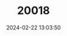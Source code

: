 ---
title: "20018"
category: "Sciurus pucheranii"
draft: false
date: 2024-02-22 13:03:50
languages:
  English: ["Andean Squirrel"]
---